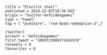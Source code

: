 ```
title = "Electric chair"
published = 2018-12-02T19:34:56Z
origin = "twitter-mnfvideogames"
type = "tweet"
tag = [ "ps4share", "red-dead-redemption-2",]

[twitter]
account = "mnfvideogames"
first_tweet = "1069313989371416576"
retweets = 0
favourites = 0
```

<p class='image'><img src='https://mnf.m17s.net/2018/12/02/Dtb3Z5QWsAADQVR.jpg' alt=''></p>

